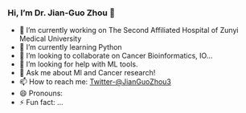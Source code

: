 ### Hi, I’m Dr. Jian-Guo Zhou 👋

- 🔭 I’m currently working on The Second Affiliated Hospital of Zunyi Medical University
- 🌱 I’m currently learning Python
- 👯 I’m looking to collaborate on Cancer Bioinformatics, IO...
- 🤔 I’m looking for help with ML tools.
- 💬 Ask me about Ml and Cancer research!
- 📫 How to reach me: [Twitter-@JianGuoZhou3](https://twitter.com/JianGuoZhou3)
- 😄 Pronouns: 
- ⚡ Fun fact: ...
